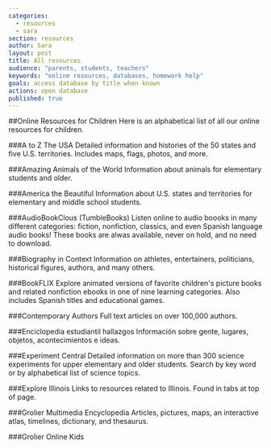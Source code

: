 ```yaml
---
categories: 
  - resources
  - sara
section: resources
author: Sara
layout: post
title: All resources
audience: "parents, students, teachers"
keywords: "online resources, databases, homework help"
goals: access database by title when known
actions: open database
published: true
---
```


##Online Resources for Children
Here is an alphabetical list of all our online resources for children.

###A to Z The USA
Detailed information and histories of the 50 states and five U.S. territories. Includes maps, flags, photos, and more.

###Amazing Animals of the World
Information about animals for elementary students and older.

###America the Beautiful
Information about U.S. states and territories for elementary and middle school students.

###AudioBookClous (TumbleBooks)
Listen online to audio boooks in many different categories: fiction, nonfiction, classics, and even Spanish language audio books! These books are alwas available, never on hold, and no need to download.

###Biography in Context
Information on athletes, entertainers, politicians, historical figures, authors, and many others.

###BookFLIX
Explore animated versions of favorite children's picture books and related nonfiction ebooks in one of nine learning categories. Also includes Spanish titles and educational games.

###Contemporary Authors
Full text articles on over 100,000 authors.

###Enciclopedia estudiantil hallazgos
Información sobre gente, lugares, objetos, acontecimientos e ideas. 

###Experiment Central
Detailed information on more than 300 science experiments for upper elementary and older students. Search by key word or by alphabetical list of science topics.

###Explore Illinois
Links to resources related to Illinois. Found in tabs at top of page.

###Grolier Multimedia Encyclopedia
Articles, pictures, maps, an interactive atlas, timelines, dictionary, and thesaurus.

###Grolier Online Kids





